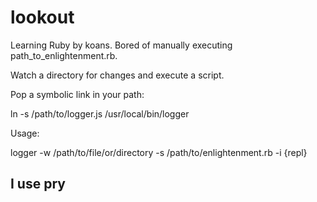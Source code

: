 lookout
=======

Learning Ruby by koans. Bored of manually executing path_to_enlightenment.rb.

Watch a directory for changes and execute a script.

Pop a symbolic link in your path:

ln -s /path/to/logger.js /usr/local/bin/logger


Usage:

logger -w /path/to/file/or/directory -s /path/to/enlightenment.rb -i {repl}

## I use pry
